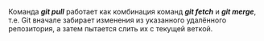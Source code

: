 Команда ***git pull*** работает как комбинация команд ***git fetch*** и ***git merge***, т.е. Git вначале забирает изменения из указанного удалённого репозитория, а затем пытается слить их с текущей веткой.